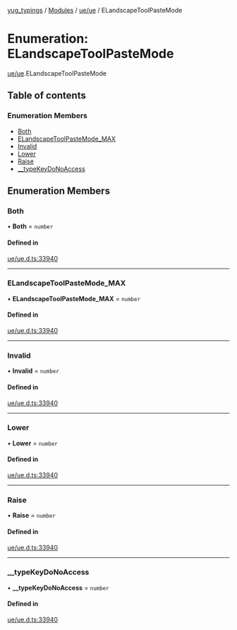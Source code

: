 [yug_typings](../README.md) / [Modules](../modules.md) / [ue/ue](../modules/ue_ue.md) / ELandscapeToolPasteMode

# Enumeration: ELandscapeToolPasteMode

[ue/ue](../modules/ue_ue.md).ELandscapeToolPasteMode

## Table of contents

### Enumeration Members

- [Both](ue_ue.ELandscapeToolPasteMode.md#both)
- [ELandscapeToolPasteMode\_MAX](ue_ue.ELandscapeToolPasteMode.md#elandscapetoolpastemode_max)
- [Invalid](ue_ue.ELandscapeToolPasteMode.md#invalid)
- [Lower](ue_ue.ELandscapeToolPasteMode.md#lower)
- [Raise](ue_ue.ELandscapeToolPasteMode.md#raise)
- [\_\_typeKeyDoNoAccess](ue_ue.ELandscapeToolPasteMode.md#__typekeydonoaccess)

## Enumeration Members

### Both

• **Both** = `number`

#### Defined in

[ue/ue.d.ts:33940](https://github.com/YugMetaverse/yug_typings/blob/b7d9b19/ue/ue.d.ts#L33940)

___

### ELandscapeToolPasteMode\_MAX

• **ELandscapeToolPasteMode\_MAX** = `number`

#### Defined in

[ue/ue.d.ts:33940](https://github.com/YugMetaverse/yug_typings/blob/b7d9b19/ue/ue.d.ts#L33940)

___

### Invalid

• **Invalid** = `number`

#### Defined in

[ue/ue.d.ts:33940](https://github.com/YugMetaverse/yug_typings/blob/b7d9b19/ue/ue.d.ts#L33940)

___

### Lower

• **Lower** = `number`

#### Defined in

[ue/ue.d.ts:33940](https://github.com/YugMetaverse/yug_typings/blob/b7d9b19/ue/ue.d.ts#L33940)

___

### Raise

• **Raise** = `number`

#### Defined in

[ue/ue.d.ts:33940](https://github.com/YugMetaverse/yug_typings/blob/b7d9b19/ue/ue.d.ts#L33940)

___

### \_\_typeKeyDoNoAccess

• **\_\_typeKeyDoNoAccess** = `number`

#### Defined in

[ue/ue.d.ts:33940](https://github.com/YugMetaverse/yug_typings/blob/b7d9b19/ue/ue.d.ts#L33940)
